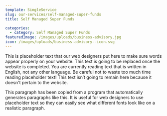 ```yaml
---
template: SingleService
slug: our-services/self-managed-super-funds
title: Self Managed Super Funds

categories:
  - category: Self Managed Super Funds
featuredImage: /images/uploads/business-advisory.jpg
icon: /images/uploads/business-advisory--icon.svg
---
```


This is placeholder text that our web designers put here to make sure words appear properly on your website. This text is going to be replaced once the website is completed. You are currently reading text that is written in English, not any other language. Be careful not to waste too much time reading placeholder text! This text isn’t going to remain here because it doesn't pertain to the website.

This paragraph has been copied from a program that automatically generates paragraphs like this. It is useful for web designers to use placeholder text so they can easily see what different fonts look like on a realistic paragraph.

